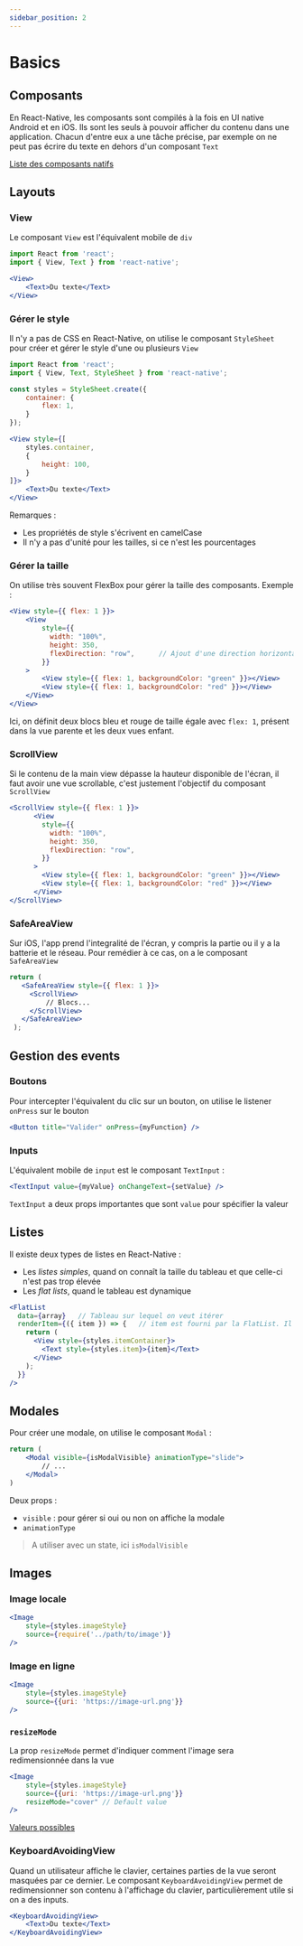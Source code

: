```yaml
---
sidebar_position: 2
---
```


# Basics

## Composants

En React-Native, les composants sont compilés à la fois en UI native Android et en iOS. Ils sont les seuls à pouvoir afficher du contenu dans une application. Chacun d'entre eux a une
tâche précise, par exemple on ne peut pas écrire du texte en dehors d'un composant `Text`

[Liste des composants natifs](https://reactnative.dev/docs/components-and-apis)

## Layouts

### View

Le composant `View` est l'équivalent mobile de `div`

```jsx
import React from 'react';
import { View, Text } from 'react-native';

<View>
    <Text>Du texte</Text>
</View>
```

### Gérer le style

Il n'y a pas de CSS en React-Native, on utilise le composant `StyleSheet` pour créer et gérer le style d'une ou plusieurs `View`

```jsx
import React from 'react';
import { View, Text, StyleSheet } from 'react-native';

const styles = StyleSheet.create({
    container: {
        flex: 1,
    }
});

<View style={[
    styles.container,
    {
        height: 100,
    }
]}>
    <Text>Du texte</Text>
</View>
```

Remarques : 

- Les propriétés de style s'écrivent en camelCase
- Il n'y a pas d'unité pour les tailles, si ce n'est les pourcentages

### Gérer la taille

On utilise très souvent FlexBox pour gérer la taille des composants. Exemple : 

```jsx
<View style={{ flex: 1 }}>
    <View
        style={{
          width: "100%",
          height: 350,
          flexDirection: "row",      // Ajout d'une direction horizontale
        }}
    >
        <View style={{ flex: 1, backgroundColor: "green" }}></View>
        <View style={{ flex: 1, backgroundColor: "red" }}></View>
    </View>
</View>
```

Ici, on définit deux blocs bleu et rouge de taille égale avec `flex: 1`, présent dans la vue parente et les deux vues enfant.

### ScrollView

Si le contenu de la main view dépasse la hauteur disponible de l'écran, il faut avoir une vue scrollable, c'est justement l'objectif du composant `ScrollView`

```jsx
<ScrollView style={{ flex: 1 }}>
      <View
        style={{
          width: "100%",
          height: 350,
          flexDirection: "row",
        }}
      >
        <View style={{ flex: 1, backgroundColor: "green" }}></View>
        <View style={{ flex: 1, backgroundColor: "red" }}></View>
      </View>
</ScrollView>
```

### SafeAreaView

Sur iOS, l'app prend l'integralité de l'écran, y compris la partie ou il y a la batterie et le réseau. Pour remédier à ce cas, on a le composant `SafeAreaView`

```jsx
return (
   <SafeAreaView style={{ flex: 1 }}>
     <ScrollView>
         // Blocs...
     </ScrollView>
   </SafeAreaView>
 );
```

## Gestion des events

### Boutons

Pour intercepter l'équivalent du clic sur un bouton, on utilise le listener `onPress` sur le bouton

```jsx
<Button title="Valider" onPress={myFunction} />
```

### Inputs

L'équivalent mobile de `input` est le composant `TextInput` : 

```jsx
<TextInput value={myValue} onChangeText={setValue} />
```

`TextInput` a deux props importantes que sont `value` pour spécifier la valeur

## Listes

Il existe deux types de listes en React-Native : 

- Les *listes simples*, quand on connaît la taille du tableau et que celle-ci n'est pas trop élevée
- Les *flat lists*, quand le tableau est dynamique

```jsx
<FlatList
  data={array}   // Tableau sur lequel on veut itérer
  renderItem={({ item }) => {   // item est fourni par la FlatList. Il contient chacun des éléments du tableau
    return (
      <View style={styles.itemContainer}>
        <Text style={styles.item}>{item}</Text>
      </View>
    );
  }}
/>
```

## Modales

Pour créer une modale, on utilise le composant `Modal` : 

```jsx
return (
    <Modal visible={isModalVisible} animationType="slide">
        // ...
    </Modal>
)
```

Deux props : 

- `visible` : pour gérer si oui ou non on affiche la modale
- `animationType`

> A utiliser avec un state, ici `isModalVisible`

## Images

### Image locale

```jsx
<Image
    style={styles.imageStyle}
    source={require('../path/to/image')}
/>
```

### Image en ligne

```jsx
<Image
    style={styles.imageStyle}
    source={{uri: 'https://image-url.png'}}
/>
```

### `resizeMode`

La prop `resizeMode` permet d'indiquer comment l'image sera redimensionnée dans la vue

```jsx
<Image
    style={styles.imageStyle}
    source={{uri: 'https://image-url.png'}}
    resizeMode="cover" // Default value
/>
```

[Valeurs possibles](https://reactnative.dev/docs/image#resizemode)

### KeyboardAvoidingView

Quand un utilisateur affiche le clavier, certaines parties de la vue seront masquées par ce dernier. Le composant `KeyboardAvoidingView` permet de redimensionner son contenu à l'affichage
du clavier, particulièrement utile si on a des inputs.

```jsx
<KeyboardAvoidingView>
    <Text>Du texte</Text>
</KeyboardAvoidingView>
```